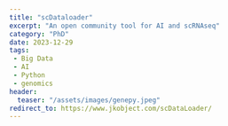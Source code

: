 ```yaml
---
title: "scDataloader"
excerpt: "An open community tool for AI and scRNAseq"
category: "PhD"
date: 2023-12-29
tags:
 - Big Data
 - AI
 - Python
 - genomics
header:
  teaser: "/assets/images/genepy.jpeg"
redirect_to: https://www.jkobject.com/scDataLoader/
---
```

